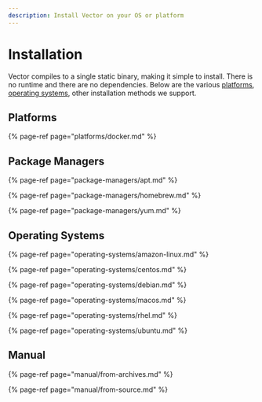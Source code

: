 ```yaml
---
description: Install Vector on your OS or platform
---
```


# Installation

Vector compiles to a single static binary, making it simple to install.
There is no runtime and there are no dependencies. Below are the various
[platforms](#platforms), [operating systems](#operating-systems), other
installation methods we support.

## Platforms

{% page-ref page="platforms/docker.md" %}

## Package Managers

{% page-ref page="package-managers/apt.md" %}

{% page-ref page="package-managers/homebrew.md" %}

{% page-ref page="package-managers/yum.md" %}

## Operating Systems

{% page-ref page="operating-systems/amazon-linux.md" %}

{% page-ref page="operating-systems/centos.md" %}

{% page-ref page="operating-systems/debian.md" %}

{% page-ref page="operating-systems/macos.md" %}

{% page-ref page="operating-systems/rhel.md" %}

{% page-ref page="operating-systems/ubuntu.md" %}

## Manual

{% page-ref page="manual/from-archives.md" %}

{% page-ref page="manual/from-source.md" %}



